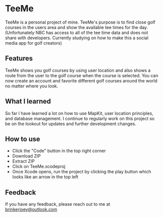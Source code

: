 # TeeMe
TeeMe is a personal project of mine. TeeMe's purpose is to find close golf courses in the users area and show the available tee times for the day. (Unfortunately NBC has access to all of the tee time data and does not share with developers. Currently studying on how to make this a social media app for golf creators)

## Features
TeeMe shows you golf courses by using user location and also shows a route from the user to the golf course when the course is selected.
You can now create an account and favorite different golf courses around the world no matter where you look.

## What I learned
So far I have learned a lot on how to use MapKit, user location principles, and database management. I continue to regularly work on this project so be on the lookout for updates and further development changes.

## How to use
- Click the "Code" button in the top right corner
- Download ZIP
- Extract ZIP
- Click on TeeMe.xcodeproj
- Once Xcode opens, run the project by clicking the play button which looks like an arrow in the top left

## Feedback
If you have any feedback, please reach out to me at brinkerjoey@outlook.com
